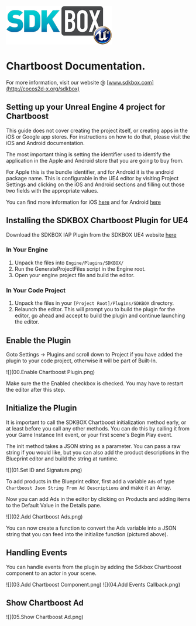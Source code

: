 ![](SDKBOX_logo.png)

<h1>Chartboost Documentation.</h1>

For more information, visit our website @ [www.sdkbox.com](http://cocos2d-x.org/sdkbox)

<h2>Setting up your Unreal Engine 4 project for Chartboost</h2>

This guide does not cover creating the project itself, or creating apps in the iOS or Google app stores. For instructions on how to do that, please visit the iOS and Android documentation.

The most important thing is setting the identifier used to identify the application in the Apple and Android store that you are going to buy from.

For Apple this is the bundle identifier, and for Android it is the android package name. This is configurable in the UE4 editor by visiting Project Settings and clicking on the iOS and Android sections and filling out those two fields with the appropriate values.

You can find more information for iOS [here](https://developer.apple.com/library/ios/documentation/LanguagesUtilities/Conceptual/iTunesConnectInAppPurchase_Guide/Chapters/Introduction.html#//apple_ref/doc/uid/TP40013727) and for Android [here](http://developer.android.com/google/play/billing/billing_overview.html)

<h2>Installing the SDKBOX Chartboost Plugin for UE4</h2>

Download the SDKBOX IAP Plugin from the SDKBOX UE4 website [here](http://www.sdkbox.com/unreal)

<h3>In Your Engine</h3>

1. Unpack the files into ```Engine/Plugins/SDKBOX/```
2. Run the GenerateProjectFiles script in the Engine root.
3. Open your engine project file and build the editor.

<h3>In Your Code Project</h3>

1. Unpack the files in your ```[Project Root]/Plugins/SDKBOX``` directory.
2. Relaunch the editor. This will prompt you to build the plugin for the editor, go ahead and accept to build the plugin and continue launching the editor.

<h2>Enable the Plugin</h2>

Goto Settings -> Plugins and scroll down to Project if you have added the plugin to your code project, otherwise it will be part of Built-In.

![](00.Enable Chartboost Plugin.png)

Make sure the the Enabled checkbox is checked. You may have to restart the editor after this step.

<h2>Initialize the Plugin</h2>

It is important to call the SDKBOX Chartboost initialization method early, or at least before you call any other methods. You can do this by calling it from your Game Instance Init event, or your first scene's Begin Play event.

The init method takes a JSON string as a parameter. You can pass a raw string if you would like, but you can also add the product descriptions in the Blueprint editor and build the string at runtime.

![](01.Set ID and Signature.png)

To add products in the Blueprint editor, first add a variable ```Ads``` of type ```Chartboost Json String From Ad Descriptions``` and make it an Array.

Now you can add Ads in the editor by clicking on Products and adding items to the Default Value in the Details pane.

![](02.Add Chartboost Ads.png)

You can now create a function to convert the Ads variable into a JSON string that you can feed into the initialize function (pictured above).

<h2>Handling Events</h2>

You can handle events from the plugin by adding the Sdkbox Chartboost component to an actor in your scene.

![](03.Add Chartboost Component.png)
![](04.Add Events Callback.png)

<h2>Show Chartboost Ad</h2>

![](05.Show Chartboost Ad.png)






